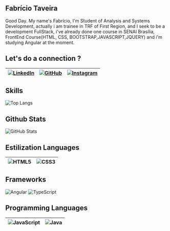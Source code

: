 ## Fabrício Taveira
Good Day. My name's Fabrício, I'm Student of Analysis and Systems Development, 
actually i am trainee in TRF of First Region, and I seek to be a development FullStack, i've already done one course in SENAI Brasília, FrontEnd Course(HTML, CSS, BOOTSTRAP,JAVASCRIPT,JQUERY) and i'm studying Angular at the moment.

## Let's do a connection ?

[![LinkedIn](https://img.shields.io/badge/linkedin-%230077B5.svg?style=for-the-badge&logo=linkedin&logoColor=white)](https://www.linkedin.com/in/fabr%C3%ADcio-taveira-309059211/) | [![GitHub](https://img.shields.io/badge/github-%23121011.svg?style=for-the-badge&logo=github&logoColor=white)](https://github.com/fabricio176) | [![Instagram](https://img.shields.io/badge/Instagram-%23E4405F.svg?style=for-the-badge&logo=Instagram&logoColor=white)](https://www.instagram.com/fabriciotaveira1/) |
 ------- | -------- | --------
 
## Skills
![Top Langs](https://github-readme-stats-git-masterrstaa-rickstaa.vercel.app/api/top-langs/?username=fabricio176&bg_color=000&border_color=FFF&title_color=FFF&text_color=5F9EA0	)


## Github Stats
![GitHub Stats](https://github-readme-stats.vercel.app/api?username=fabricio176&theme=transparent&bg_color=000&border_color=FFF&show_icons=true&icon_color=30A3DC&title_color=FFF&text_color=5F9EA0)

## Estilization Languages
![HTML5](https://img.shields.io/badge/HTML5-000?style=for-the-badge&logo=html5) | ![CSS3](https://img.shields.io/badge/CSS3-000?style=for-the-badge&logo=css3&logoColor=264CE4)
--------- | -------|

## Frameworks
![Angular](https://img.shields.io/badge/angular-%23DD0031.svg?style=for-the-badge&logo=angular&logoColor=white)
![TypeScript](https://img.shields.io/badge/typescript-%23007ACC.svg?style=for-the-badge&logo=typescript&logoColor=white)

## Programming Languages
![JavaScript](https://img.shields.io/badge/JavaScript-000?style=for-the-badge&logo=javascript) | ![Java](https://img.shields.io/badge/java-000.svg?style=for-the-badge&logo=openjdk&logoColor=red)
---------- | --------|





